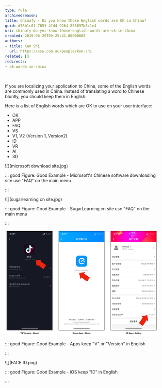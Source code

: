 ```yaml
---
type: rule
archivedreason: 
title: Chinafy - Do you know those English words are OK in China?
guid: d78b1c61-7653-42d4-9264-853097b8c1e4
uri: chinafy-do-you-know-those-english-words-are-ok-in-china
created: 2019-06-20T09:25:31.0000000Z
authors:
- title: Ken Shi
  url: https://ssw.com.au/people/ken-shi
related: []
redirects:
- ok-words-in-china

---
```


If you are localizing your application to China, some of the English words are commonly used in China. Instead of translating a word to Chinese bluntly, you should keep them in English.

<!--endintro-->

Here is a list of English words which are OK to use on your user interface:

* OK
* APP
* FAQ
* VS
* V1, V2 (Version 1, Version2)
* ID
* VR
* AI
* 3D

![](microsoft download site.jpg)

::: good
Figure: Good Example - Microsoft's Chinese software downloading site use "FAQ" on the main menu

:::



![](sugarlearning cn site.jpg)

::: good
Figure: Good Example - SugarLearning.cn site use "FAQ" on the main menu

:::

![](versionok.png)

::: good
Figure: Good Example - Apps keep "V" or "Version" in English

:::

![](FACE ID.png)

::: good
Figure: Good Example - iOS keep "ID" in English

:::

